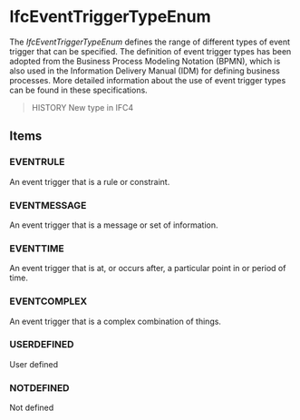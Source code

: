 # IfcEventTriggerTypeEnum

The _IfcEventTriggerTypeEnum_ defines the range of different types of event trigger that can be specified. The definition of event trigger types has been adopted from the Business Process Modeling Notation (BPMN), which is also used in the Information Delivery Manual (IDM) for defining business processes. More detailed information about the use of event trigger types can be found in these specifications.
<!-- end of short definition -->

> HISTORY New type in IFC4

## Items

### EVENTRULE
An event trigger that is a rule or constraint.

### EVENTMESSAGE
An event trigger that is a message or set of information.

### EVENTTIME
An event trigger that is at, or occurs after, a particular point in or period of time.

### EVENTCOMPLEX
An event trigger that is a complex combination of things.

### USERDEFINED
User defined

### NOTDEFINED
Not defined

